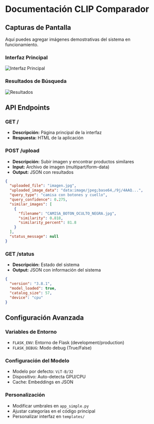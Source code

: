 # Documentación CLIP Comparador

## Capturas de Pantalla

Aquí puedes agregar imágenes demostrativas del sistema en funcionamiento.

### Interfaz Principal
![Interfaz Principal](demo-screenshot.png)

### Resultados de Búsqueda
![Resultados](search-results.png)

## API Endpoints

### GET /
- **Descripción:** Página principal de la interfaz
- **Respuesta:** HTML de la aplicación

### POST /upload
- **Descripción:** Subir imagen y encontrar productos similares
- **Input:** Archivo de imagen (multipart/form-data)
- **Output:** JSON con resultados
```json
{
  "uploaded_file": "imagen.jpg",
  "uploaded_image_data": "data:image/jpeg;base64,/9j/4AAQ...",
  "query_type": "camisa con botones y cuello",
  "query_confidence": 0.275,
  "similar_images": [
    {
      "filename": "CAMISA_BOTON_OCULTO_NEGRA.jpg",
      "similarity": 0.818,
      "similarity_percent": 81.8
    }
  ],
  "status_message": null
}
```

### GET /status
- **Descripción:** Estado del sistema
- **Output:** JSON con información del sistema
```json
{
  "version": "3.8.1",
  "model_loaded": true,
  "catalog_size": 57,
  "device": "cpu"
}
```

## Configuración Avanzada

### Variables de Entorno
- `FLASK_ENV`: Entorno de Flask (development/production)
- `FLASK_DEBUG`: Modo debug (True/False)

### Configuración del Modelo
- Modelo por defecto: `ViT-B/32`
- Dispositivo: Auto-detecta GPU/CPU
- Cache: Embeddings en JSON

### Personalización
- Modificar umbrales en `app_simple.py`
- Ajustar categorías en el código principal
- Personalizar interfaz en `templates/`